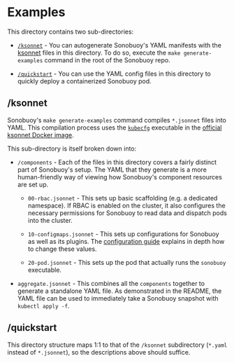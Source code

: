 # Examples

This directory contains two sub-directories:
* [`/ksonnet`][4] - You can autogenerate Sonobuoy's YAML manifests with the [ksonnet][0] files in this directory. To do so, execute the `make generate-examples` command in the root of the Sonobuoy repo.

* [`/quickstart`][5] - You can use the YAML config files in this directory to quickly deploy a containerized Sonobuoy pod.

## /ksonnet

Sonobuoy's `make generate-examples` command compiles `*.jsonnet` files into YAML. This compilation process uses the [`kubecfg`][2] executable in the [official ksonnet Docker image][1].

This sub-directory is itself broken down into:
* `/components` - Each of the files in this directory covers a fairly distinct part of Sonobuoy's setup. The YAML that they generate is a more human-friendly way of viewing how Sonobuoy's component resources are set up.

  * `00-rbac.jsonnet` - This sets up basic scaffolding (e.g. a dedicated namespace). If RBAC is enabled on the cluster, it also configures the necessary permissions for Sonobuoy to read data and dispatch pods into the cluster.

  * `10-configmaps.jsonnet` - This sets up configurations for Sonobuoy as well as its plugins. The [configuration guide][3] explains in depth how to change these values.

  * `20-pod.jsonnet` - This sets up the pod that actually runs the `sonobuoy` executable.

* `aggregate.jsonnet` - This combines all the `components` together to generate a standalone YAML file. As demonstrated in the README, the YAML file can be used to immediately take a Sonobuoy snapshot with `kubectl apply -f`.

## /quickstart

This directory structure maps 1:1 to that of the `/ksonnet` subdirectory (`*.yaml` instead of `*.jsonnet`), so the descriptions above should suffice.

[0]: http://ksonnet.heptio.com
[1]: https://hub.docker.com/r/ksonnet/ksonnet-lib/
[2]: https://github.com/ksonnet/kubecfg
[3]: /docs/configuration.md
[4]: #ksonnet
[5]: #quickstart
